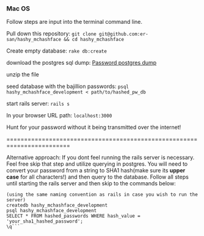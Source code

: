 ### Mac OS
Follow steps are input into the terminal command line.

Pull down this repository:
```git clone git@github.com:er-san/hashy_mchashface && cd hashy_mchashface```

Create empty database:
```rake db:create```

download the postgres sql dump:
[Password postgres dump](https://s3.amazonaws.com/hashy-mc-sql-dump/hashed_pw_db.zip)

unzip the file

seed database with the bajillion passwords:
```psql hashy_mchashface_development < path/to/hashed_pw_db```

start rails server:
```rails s```

In your browser URL path:
```localhost:3000```

Hunt for your password without it being transmitted over the internet!

========================================================================

Alternative approach:
If you dont feel running the rails server is necessary. Feel free skip that step and utilize querying in postgres. You will need to convert your password from a string to SHA1 hash(make sure its **__upper case__** for all characters!) and then query to the database. Follow all steps until starting the rails server and then skip to the commands below:

```
(using the same naming convention as rails in case you wish to run the server)
createdb hashy_mchashface_development
psql hashy_mchashface_development
SELECT * FROM hashed_passwords WHERE hash_value = 'your_sha1_hashed_password';
\q```
